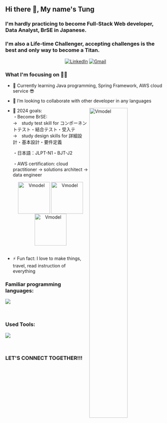 ## Hi there 👋, My name's Tung

### I'm hardly practicing to become Full-Stack Web developer, Data Analyst, BrSE in Japanese.
### I'm also a Life-time Challenger, accepting challenges is the best and only way to become a Titan.

<div align="center">
<a href="https://www.linkedin.com/in/t%C3%B9ng-v%C5%A9-5968361bb/"><img alt="LinkedIn" src="https://img.shields.io/badge/linkedin-%230077B5.svg?style=for-the-badge&logo=linkedin&logoColor=white"/></a>
<a href="tung.vt172@gmail.com" ><img alt="Gmail" src="https://img.shields.io/badge/Gmail-D14836?style=for-the-badge&logo=gmail&logoColor=white"/></a>
</div>

### What I'm focusing on 👨‍💻
- 🌱 Currently learning Java programming, Spring Framework, AWS cloud service 😎
- 👯 I’m looking to collaborate with other developer in any languages
- 🥅 2024 goals: 
    <img width="50%" align="right" alt="Vmodel" src="https://i0.wp.com/kysubrse.com/wp-content/uploads/2023/11/V-model.webp?resize=768%2C432&ssl=1" />
    </br>
    ・Become BrSE: </br>
        →　study test skill for コンポーネントテスト・結合テスト・受入テ </br>
        →　study design skills for 詳細設計・基本設計・要件定義</br>


    ・日本語：JLPT-N1・BJT-J2 </br>


    ・AWS certification: cloud practitioner ->  solutions architect -> data engineer </br>
    <div width="90%" align="center">
    <img width="100px" align="center" alt="Vmodel" src="https://d1.awsstatic.com/training-and-certification/certification-badges/AWS-Certified-Cloud-Practitioner_badge.634f8a21af2e0e956ed8905a72366146ba22b74c.png" />
    <img width="100px" align="center" alt="Vmodel" src="https://d1.awsstatic.com/training-and-certification/certification-badges/AWS-Certified-Solutions-Architect-Associate_badge.3419559c682629072f1eb968d59dea0741772c0f.png" />
    <img width="100px" align="center" alt="Vmodel" src="https://d1.awsstatic.com/certification/badges/AWS-Certified-Data-Engineer-Associate_badge_300x300.a231ff0ff32a28adf061d3f7fa36564964b4a4b5.png" />
    </div>
    </br>

- ⚡ Fun fact: I love to make things, travel, read instruction of everything


<!-- programming language -->

### Familiar programming languages: 

[![](https://skillicons.dev/icons?i=html,css,js,react,java,spring,hibernate,mysql)]()

<br/>

### Used Tools:

[![](https://skillicons.dev/icons?i=git,github,vscode,idea,postman)]()

<br/>

### LET'S CONNECT TOGETHER!!!